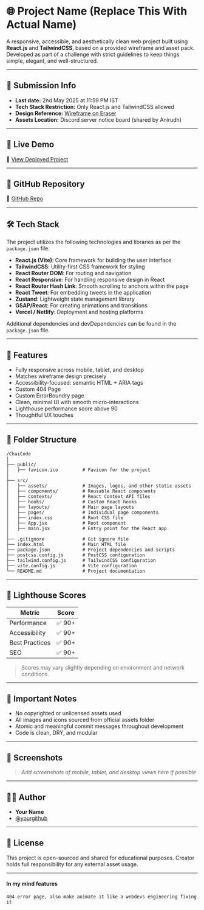 # 🌐 Project Name (Replace This With Actual Name)

A responsive, accessible, and aesthetically clean web project built using **React.js** and **TailwindCSS**, based on a provided wireframe and asset pack. Developed as part of a challenge with strict guidelines to keep things simple, elegant, and well-structured.

---

## 📅 Submission Info

- **Last date:** 2nd May 2025 at 11:59 PM IST
- **Tech Stack Restriction:** Only React.js and TailwindCSS allowed
- **Design Reference:** [Wireframe on Eraser](https://app.eraser.io/workspace/OVKKJzx4PRQBL7rScVg8)
- **Assets Location:** Discord server notice board (shared by Anirudh)

---

## 🔗 Live Demo

🚀 [View Deployed Project](https://your-deployed-link.vercel.app)

---

## 📂 GitHub Repository

🔗 [GitHub Repo](https://github.com/yourusername/your-repo-name)

---

## 🛠️ Tech Stack

The project utilizes the following technologies and libraries as per the `package.json` file:

- **React.js (Vite)**: Core framework for building the user interface
- **TailwindCSS**: Utility-first CSS framework for styling
- **React Router DOM**: For routing and navigation
- **React Responsive**: For handling responsive design in React
- **React Router Hash Link**: Smooth scrolling to anchors within the page
- **React Tweet**: For embedding tweets in the application
- **Zustand**: Lightweight state management library
- **GSAP/React**: For creating animations and transitions
- **Vercel / Netlify**: Deployment and hosting platforms

Additional dependencies and devDependencies can be found in the `package.json` file.

---

## 🎨 Features

- Fully responsive across mobile, tablet, and desktop
- Matches wireframe design precisely
- Accessibility-focused: semantic HTML + ARIA tags
- Custom 404 Page
- Custom ErrorBoundry page
- Clean, minimal UI with smooth micro-interactions
- Lighthouse performance score above 90
- Thoughtful UX touches

---

## 📁 Folder Structure

```
/ChaiCode
│
├── public/
│   ├── favicon.ico         # Favicon for the project
│
├── src/
│   ├── assets/             # Images, logos, and other static assets
│   ├── components/         # Reusable React components
│   ├── contexts/           # React Context API files
│   ├── hooks/              # Custom React hooks
│   ├── layouts/            # Main page layouts
│   ├── pages/              # Individual page components
│   ├── index.css           # Root CSS file
│   ├── App.jsx             # Root component
│   ├── main.jsx            # Entry point for the React app
│
├── .gitignore              # Git ignore file
├── index.html              # Main HTML file
├── package.json            # Project dependencies and scripts
├── postcss.config.js       # PostCSS configuration
├── tailwind.config.js      # TailwindCSS configuration
├── vite.config.js          # Vite configuration
└── README.md               # Project documentation
```

---

## 🧪 Lighthouse Scores

| Metric         | Score  |
| -------------- | ------ |
| Performance    | ✅ 90+ |
| Accessibility  | ✅ 90+ |
| Best Practices | ✅ 90+ |
| SEO            | ✅ 90+ |

> Scores may vary slightly depending on environment and network conditions.

---

## 📌 Important Notes

- No copyrighted or unlicensed assets used
- All images and icons sourced from official assets folder
- Atomic and meaningful commit messages throughout development
- Code is clean, DRY, and modular

---

## 📸 Screenshots

> _Add screenshots of mobile, tablet, and desktop views here if possible_

---

## 👨‍💻 Author

- **Your Name**
- [@yourgithub](https://github.com/yourusername)

---

## 📃 License

This project is open-sourced and shared for educational purposes. Creator holds full responsibility for any external asset usage.

---

#### In my mind features

    404 error page, also make animate it like a webdevs engineering fixing it
